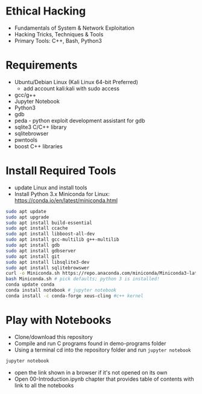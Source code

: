# Ethical Hacking

- Fundamentals of System & Network Exploitation
- Hacking Tricks, Techniques & Tools
- Primary Tools: C++, Bash, Python3

# Requirements

- Ubuntu/Debian Linux (Kali Linux 64-bit Preferred)
  - add account kali:kali with sudo access
- gcc/g++
- Jupyter Notebook
- Python3
- gdb
- peda - python exploit development assistant for gdb
- sqlite3 C/C++ library
- sqlitebrowser
- pwntools
- boost C++ libraries

# Install Required Tools
- update Linux and install tools
- Install Python 3.x Miniconda for Linux: https://conda.io/en/latest/miniconda.html

```bash
sudo apt update
sudo apt upgrade
sudo apt install build-essential
sudo apt install ccache
sudo apt install libboost-all-dev
sudo apt install gcc-multilib g++-multilib
sudo apt install gdb
sudo apt install gdbserver
sudo apt install git
sudo apt install libsqlite3-dev
sudo apt install sqlitebrowswer
curl -o Miniconda.sh https://repo.anaconda.com/miniconda/Miniconda3-latest-Linux-x86_64.sh
bash Miniconda.sh # pick defaults; python 3 is installed!
conda update conda
conda install notebook # jupyter notebook
conda install -c conda-forge xeus-cling #c++ kernel
```

# Play with Notebooks

- Clone/download this repository
- Compile and run C programs found in demo-programs folder
- Using a terminal cd into the repository folder and run `jupyter notebook`

```bash
jupyter notebook
```
- open the link shown in a browser if it's not opened on its own
- Open 00-Introduction.ipynb chapter that provides table of contents with link to all the notebooks
